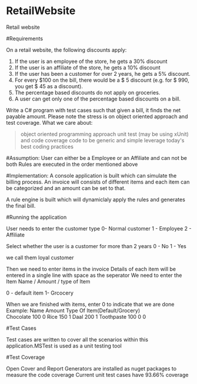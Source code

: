 # RetailWebsite
Retail website

#Requirements

On a retail website, the following discounts apply: 
1. If the user is an employee of the store, he gets a 30% discount 
2. If the user is an affiliate of the store, he gets a 10% discount 
3. If the user has been a customer for over 2 years, he gets a 5% discount. 
4. For every $100 on the bill, there would be a $ 5 discount (e.g. for $ 990, you get $ 45 as a discount). 
5. The percentage based discounts do not apply on groceries. 
6. A user can get only one of the percentage based discounts on a bill. 

Write a C# program with test cases such that given a bill, it finds the net payable amount. Please note the stress is on object oriented approach and test coverage. What we care about: 
> object oriented programming approach 
> unit test (may be using xUnit) and code coverage 
> code to be generic and simple 
> leverage today's best coding practices 

#Assumption:
User can either be a Employee or an Affiliate and can not be both
Rules are executed in the order mentioned above

#Implementation:
A console application is built which can simulate the billing process. An invoice will consists of different items and 
each item can be categorized and an amount can be set to that.

A rule engine is built which will dynamiclaly apply the rules and generates the final bill.

#Running the application

 User needs to enter the customer type 
 0- Normal customer
 1 - Employee
 2 - Affiliate
 
 Select whether the user is a customer for more than 2 years
 0 - No
 1 - Yes
 
 we call them loyal customer
 
 Then we need to enter items in the invoice 
 Details of each item will be entered in a single line with space as the seperator
 We need to enter the Item Name / Amount / type of Item
 
 0 - default item
 1- Grcocery
 
 When we are finished with items, enter 0 to indicate that we are done
 Example:
 Name       Amount  Type Of Item(Default/Grocery)  
 Chocolate 100 0
 Rice 150 1
 Daal 200 1
 Toothpaste 100 0
 0
 
 
 #Test Cases
 
 Test cases are written to cover all the scenarios within  this application.MSTest is used as a unit testing tool
 
#Test Coverage

Open Cover and Report Generators are installed as nuget packages to measure the code coverage
Current unit test cases have 93.66% coverage
